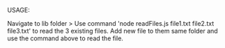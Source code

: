 USAGE:

Navigate to lib folder > Use command 'node readFiles.js file1.txt file2.txt file3.txt' to read the 3 existing files.
Add new file to them same folder and use the command above to read the file.
